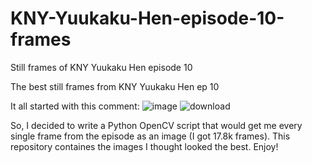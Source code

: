 # KNY-Yuukaku-Hen-episode-10-frames
Still frames of KNY Yuukaku Hen episode 10

The best still frames from KNY Yuukaku Hen ep 10

It all started with this comment:
![image](https://user-images.githubusercontent.com/77671045/159865906-55f13c3c-e43a-4fc7-a530-935a4a78507f.png)
![download](https://user-images.githubusercontent.com/77671045/159865967-1656ccb6-4355-48a7-970e-c2eb69cfd01f.jpg)

So, I decided to write a Python OpenCV script that would get me every single frame from the episode as an image (I got 17.8k frames).
This repository containes the images I thought looked the best. Enjoy!

